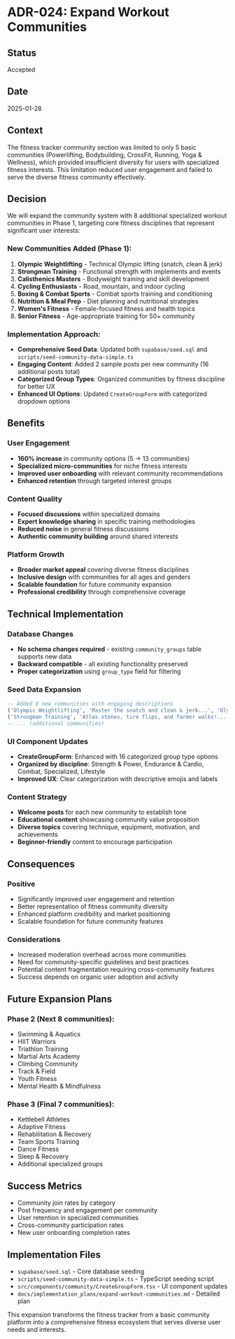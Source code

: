 # ADR-024: Expand Workout Communities

## Status
Accepted

## Date
2025-01-28

## Context
The fitness tracker community section was limited to only 5 basic communities (Powerlifting, Bodybuilding, CrossFit, Running, Yoga & Wellness), which provided insufficient diversity for users with specialized fitness interests. This limitation reduced user engagement and failed to serve the diverse fitness community effectively.

## Decision
We will expand the community system with 8 additional specialized workout communities in Phase 1, targeting core fitness disciplines that represent significant user interests:

### New Communities Added (Phase 1):
1. **Olympic Weightlifting** - Technical Olympic lifting (snatch, clean & jerk)
2. **Strongman Training** - Functional strength with implements and events
3. **Calisthenics Masters** - Bodyweight training and skill development
4. **Cycling Enthusiasts** - Road, mountain, and indoor cycling
5. **Boxing & Combat Sports** - Combat sports training and conditioning
6. **Nutrition & Meal Prep** - Diet planning and nutritional strategies
7. **Women's Fitness** - Female-focused fitness and health topics
8. **Senior Fitness** - Age-appropriate training for 50+ community

### Implementation Approach:
- **Comprehensive Seed Data**: Updated both `supabase/seed.sql` and `scripts/seed-community-data-simple.ts`
- **Engaging Content**: Added 2 sample posts per new community (16 additional posts total)
- **Categorized Group Types**: Organized communities by fitness discipline for better UX
- **Enhanced UI Options**: Updated `CreateGroupForm` with categorized dropdown options

## Benefits

### User Engagement
- **160% increase** in community options (5 → 13 communities)
- **Specialized micro-communities** for niche fitness interests
- **Improved user onboarding** with relevant community recommendations
- **Enhanced retention** through targeted interest groups

### Content Quality
- **Focused discussions** within specialized domains
- **Expert knowledge sharing** in specific training methodologies
- **Reduced noise** in general fitness discussions
- **Authentic community building** around shared interests

### Platform Growth
- **Broader market appeal** covering diverse fitness disciplines
- **Inclusive design** with communities for all ages and genders
- **Scalable foundation** for future community expansion
- **Professional credibility** through comprehensive coverage

## Technical Implementation

### Database Changes
- **No schema changes required** - existing `community_groups` table supports new data
- **Backward compatible** - all existing functionality preserved
- **Proper categorization** using `group_type` field for filtering

### Seed Data Expansion
```sql
-- Added 8 new communities with engaging descriptions
('Olympic Weightlifting', 'Master the snatch and clean & jerk...', 'Olympic Lifting', user_id),
('Strongman Training', 'Atlas stones, tire flips, and farmer walks!...', 'Strongman', user_id),
-- ... (additional communities)
```

### UI Component Updates
- **CreateGroupForm**: Enhanced with 16 categorized group type options
- **Organized by discipline**: Strength & Power, Endurance & Cardio, Combat, Specialized, Lifestyle
- **Improved UX**: Clear categorization with descriptive emojis and labels

### Content Strategy
- **Welcome posts** for each new community to establish tone
- **Educational content** showcasing community value proposition
- **Diverse topics** covering technique, equipment, motivation, and achievements
- **Beginner-friendly** content to encourage participation

## Consequences

### Positive
- Significantly improved user engagement and retention
- Better representation of fitness community diversity
- Enhanced platform credibility and market positioning
- Scalable foundation for future community features

### Considerations
- Increased moderation overhead across more communities
- Need for community-specific guidelines and best practices
- Potential content fragmentation requiring cross-community features
- Success depends on organic user adoption and activity

## Future Expansion Plans

### Phase 2 (Next 8 communities):
- Swimming & Aquatics
- HIIT Warriors  
- Triathlon Training
- Martial Arts Academy
- Climbing Community
- Track & Field
- Youth Fitness
- Mental Health & Mindfulness

### Phase 3 (Final 7 communities):
- Kettlebell Athletes
- Adaptive Fitness
- Rehabilitation & Recovery
- Team Sports Training
- Dance Fitness
- Sleep & Recovery
- Additional specialized groups

## Success Metrics
- Community join rates by category
- Post frequency and engagement per community
- User retention in specialized communities
- Cross-community participation rates
- New user onboarding completion rates

## Implementation Files
- `supabase/seed.sql` - Core database seeding
- `scripts/seed-community-data-simple.ts` - TypeScript seeding script
- `src/components/community/CreateGroupForm.tsx` - UI component updates
- `docs/implementation_plans/expand-workout-communities.md` - Detailed plan

This expansion transforms the fitness tracker from a basic community platform into a comprehensive fitness ecosystem that serves diverse user needs and interests. 